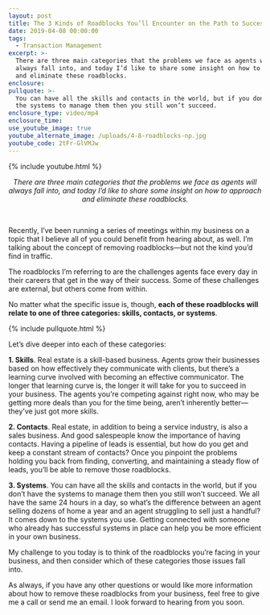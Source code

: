 ```yaml
---
layout: post
title: The 3 Kinds of Roadblocks You’ll Encounter on the Path to Success
date: 2019-04-08 00:00:00
tags:
  - Transaction Management
excerpt: >-
  There are three main categories that the problems we face as agents will
  always fall into, and today I’d like to share some insight on how to approach
  and eliminate these roadblocks.
enclosure:
pullquote: >-
  You can have all the skills and contacts in the world, but if you don’t have
  the systems to manage them then you still won’t succeed.
enclosure_type: video/mp4
enclosure_time:
use_youtube_image: true
youtube_alternate_image: /uploads/4-8-roadblocks-np.jpg
youtube_code: 2tFr-GlVMJw
---
```


{% include youtube.html %}

<center><em>There are three main categories that the problems we face as agents will always fall into, and today I&rsquo;d like to share some insight on how to approach and eliminate these roadblocks.</em></center>

&nbsp;

Recently, I’ve been running a series of meetings within my business on a topic that I believe all of you could benefit from hearing about, as well. I’m talking about the concept of removing roadblocks—but not the kind you’d find in traffic.

The roadblocks I’m referring to are the challenges agents face every day in their careers that get in the way of their success. Some of these challenges are external, but others come from within.

No matter what the specific issue is, though, **each of these roadblocks will relate to one of three categories: skills, contacts, or systems**.

{% include pullquote.html %}

Let’s dive deeper into each of these categories:

**1. Skills**. Real estate is a skill-based business. Agents grow their businesses based on how effectively they communicate with clients, but there’s a learning curve involved with becoming an effective communicator. The longer that learning curve is, the longer it will take for you to succeed in your business. The agents you’re competing against right now, who may be getting more deals than you for the time being, aren’t inherently better—they’ve just got more skills.

**2. Contacts**. Real estate, in addition to being a service industry, is also a sales business. And good salespeople know the importance of having contacts. Having a pipeline of leads is essential, but how do you get and keep a constant stream of contacts? Once you pinpoint the problems holding you back from finding, converting, and maintaining a steady flow of leads, you’ll be able to remove those roadblocks.

**3. Systems**. You can have all the skills and contacts in the world, but if you don’t have the systems to manage them then you still won’t succeed. We all have the same 24 hours in a day, so what’s the difference between an agent selling dozens of home a year and an agent struggling to sell just a handful? It comes down to the systems you use. Getting connected with someone who already has successful systems in place can help you be more efficient in your own business.

My challenge to you today is to think of the roadblocks you’re facing in your business, and then consider which of these categories those issues fall into.

As always, if you have any other questions or would like more information about how to remove these roadblocks from your business, feel free to give me a call or send me an email. I look forward to hearing from you soon.
